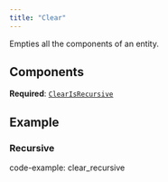 ```yaml
---
title: "Clear"
---
```


Empties all the components of an entity.

## Components

**Required**: [`ClearIsRecursive`](../components/clear_is_recursive.md)

## Example

### Recursive

code-example: clear_recursive

